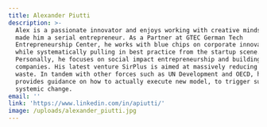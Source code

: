 ```yaml
---
title: Alexander Piutti
description: >-
  Alex is a passionate innovator and enjoys working with creative minds, which
  made him a serial entrepreneur. As a Partner at GTEC German Tech
  Entrepreneurship Center, he works with blue chips on corporate innovation,
  while systematically pulling in best practice from the startup scene.
  Personally, he focuses on social impact entrepreneurship and building iconoc
  companies. His latest venture SirPlus is aimed at massively reducing food
  waste. In tandem with other forces such as UN Development and OECD, he
  provides guidance on how to actually execute new model, to trigger sustainable
  systemic change. 
email: ''
link: 'https://www.linkedin.com/in/apiutti/'
image: /uploads/alexander_piutti.jpg
---
```


